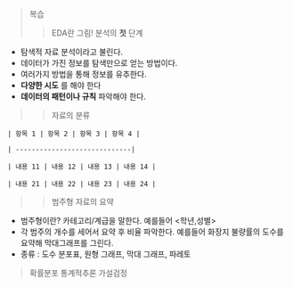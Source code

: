 > 복습
>> EDA란 그림! 분석의 **첫** 단계
* 탐색적 자료 분석이라고 불린다.
* 데이터가 가진 정보를 탐색만으로 얻는 방법이다.
* 여러가지 방법을 통해 정보를 유추한다.
* **다양한 시도** 를 해야 한다
* **데이터의 패턴이나 규칙** 파악해야 한다.
>> 자료의 분류
```
| 항목 1 | 항목 2 | 항목 3 | 항목 4 |

| -----------------------------|

| 내용 11 | 내용 12 | 내용 13 | 내용 14 |

| 내용 21 | 내용 22 | 내용 23 | 내용 24 |
```
>> 범주형 자료의 요약
* 범주형이란? 카테고리/계급을 말한다. 예를들어 <학년,성별>
* 각 범주의 개수를 세어서 요약 후 비율 파악한다. 예를들어 화장지 불량률의 도수를 요약해 막대그래프를 그린다.
* 종류 : 도수 분포표, 원형 그래프, 막대 그래프, 파레토
> 확률분포
> 통계적추론
> 가설검정
